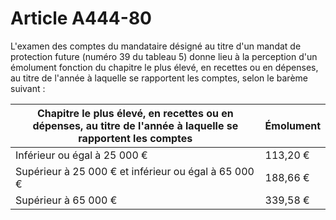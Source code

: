 # Article A444-80

L'examen des comptes du mandataire désigné au titre d'un mandat de protection future (numéro 39 du tableau 5) donne lieu à la perception d'un émolument fonction du chapitre le plus élevé, en recettes ou en dépenses, au titre de l'année à laquelle se rapportent les comptes, selon le barème suivant :

| Chapitre le plus élevé, en recettes ou en dépenses, au titre de l'année à laquelle se rapportent les comptes | Émolument |
| --- | --- |
| Inférieur ou égal à 25 000 € | 113,20 € |
| Supérieur à 25 000 € et inférieur ou égal à 65 000 € | 188,66 € |
| Supérieur à 65 000 € | 339,58 € |
